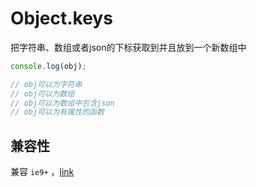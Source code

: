 # Object.keys

把字符串、数组或者json的下标获取到并且放到一个新数组中

```js
console.log(obj);

// obj可以为字符串
// obj可以为数组
// obj可以为数组中包含json
// obj可以为有属性的函数
```
## 兼容性

兼容 `ie9+` ，[link](http://caniuse.com/#search=keys)
